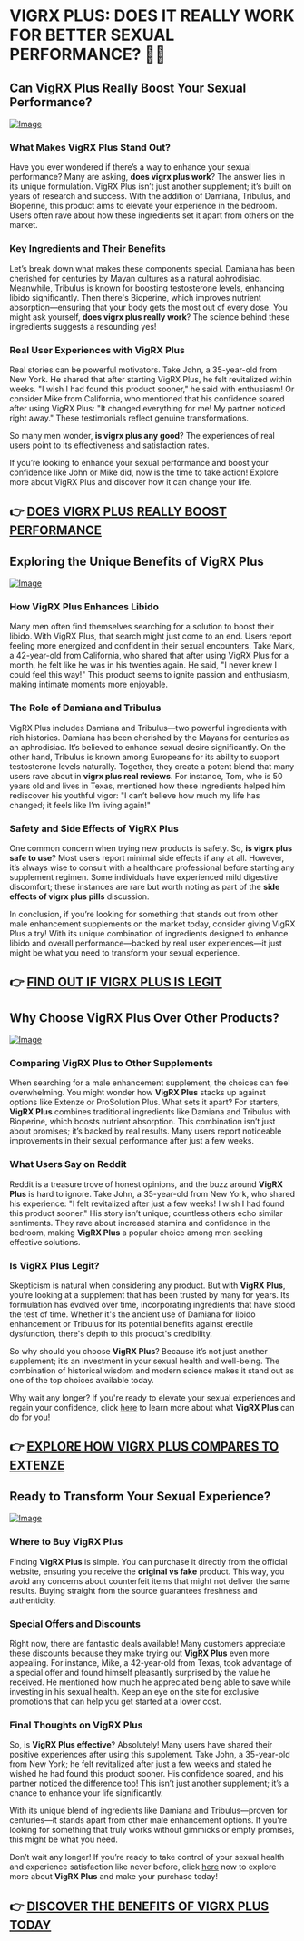 # VIGRX PLUS: DOES IT REALLY WORK FOR BETTER SEXUAL PERFORMANCE? 💪✨

## Can VigRX Plus Really Boost Your Sexual Performance?

[![Image](https://www2.sellhealth.com/63/vigrxplus_box_facingleft_withpills_lg.jpg)](https://gchaffi.com/MpYTncdH)

### What Makes VigRX Plus Stand Out?
Have you ever wondered if there’s a way to enhance your sexual performance? Many are asking, **does vigrx plus work**? The answer lies in its unique formulation. VigRX Plus isn’t just another supplement; it’s built on years of research and success. With the addition of Damiana, Tribulus, and Bioperine, this product aims to elevate your experience in the bedroom. Users often rave about how these ingredients set it apart from others on the market.

### Key Ingredients and Their Benefits
Let’s break down what makes these components special. Damiana has been cherished for centuries by Mayan cultures as a natural aphrodisiac. Meanwhile, Tribulus is known for boosting testosterone levels, enhancing libido significantly. Then there's Bioperine, which improves nutrient absorption—ensuring that your body gets the most out of every dose. You might ask yourself, **does vigrx plus really work**? The science behind these ingredients suggests a resounding yes!

### Real User Experiences with VigRX Plus
Real stories can be powerful motivators. Take John, a 35-year-old from New York. He shared that after starting VigRX Plus, he felt revitalized within weeks. "I wish I had found this product sooner," he said with enthusiasm! Or consider Mike from California, who mentioned that his confidence soared after using VigRX Plus: "It changed everything for me! My partner noticed right away." These testimonials reflect genuine transformations.

So many men wonder, **is vigrx plus any good**? The experiences of real users point to its effectiveness and satisfaction rates.

If you’re looking to enhance your sexual performance and boost your confidence like John or Mike did, now is the time to take action! Explore more about VigRX Plus and discover how it can change your life.



## 👉 [DOES VIGRX PLUS REALLY BOOST PERFORMANCE](https://gchaffi.com/MpYTncdH)

## Exploring the Unique Benefits of VigRX Plus

[![Image](https://www2.sellhealth.com/63/vigrxplus_box_facingright_md.jpg)](https://gchaffi.com/MpYTncdH)

### How VigRX Plus Enhances Libido  
Many men often find themselves searching for a solution to boost their libido. With VigRX Plus, that search might just come to an end. Users report feeling more energized and confident in their sexual encounters. Take Mark, a 42-year-old from California, who shared that after using VigRX Plus for a month, he felt like he was in his twenties again. He said, "I never knew I could feel this way!" This product seems to ignite passion and enthusiasm, making intimate moments more enjoyable.

### The Role of Damiana and Tribulus  
VigRX Plus includes Damiana and Tribulus—two powerful ingredients with rich histories. Damiana has been cherished by the Mayans for centuries as an aphrodisiac. It’s believed to enhance sexual desire significantly. On the other hand, Tribulus is known among Europeans for its ability to support testosterone levels naturally. Together, they create a potent blend that many users rave about in **vigrx plus real reviews**. For instance, Tom, who is 50 years old and lives in Texas, mentioned how these ingredients helped him rediscover his youthful vigor: "I can’t believe how much my life has changed; it feels like I’m living again!"

### Safety and Side Effects of VigRX Plus  
One common concern when trying new products is safety. So, **is vigrx plus safe to use**? Most users report minimal side effects if any at all. However, it’s always wise to consult with a healthcare professional before starting any supplement regimen. Some individuals have experienced mild digestive discomfort; these instances are rare but worth noting as part of the **side effects of vigrx plus pills** discussion.

In conclusion, if you’re looking for something that stands out from other male enhancement supplements on the market today, consider giving VigRX Plus a try! With its unique combination of ingredients designed to enhance libido and overall performance—backed by real user experiences—it just might be what you need to transform your sexual experience.



## 👉 [FIND OUT IF VIGRX PLUS IS LEGIT](https://gchaffi.com/MpYTncdH)

## Why Choose VigRX Plus Over Other Products?

[![Image](https://www2.sellhealth.com/63/vigrxplus_box_facingright_withpills_lg.jpg)](https://gchaffi.com/MpYTncdH)

### Comparing VigRX Plus to Other Supplements
When searching for a male enhancement supplement, the choices can feel overwhelming. You might wonder how **VigRX Plus** stacks up against options like Extenze or ProSolution Plus. What sets it apart? For starters, **VigRX Plus** combines traditional ingredients like Damiana and Tribulus with Bioperine, which boosts nutrient absorption. This combination isn’t just about promises; it’s backed by real results. Many users report noticeable improvements in their sexual performance after just a few weeks.

### What Users Say on Reddit
Reddit is a treasure trove of honest opinions, and the buzz around **VigRX Plus** is hard to ignore. Take John, a 35-year-old from New York, who shared his experience: "I felt revitalized after just a few weeks! I wish I had found this product sooner." His story isn’t unique; countless others echo similar sentiments. They rave about increased stamina and confidence in the bedroom, making **VigRX Plus** a popular choice among men seeking effective solutions.

### Is VigRX Plus Legit?
Skepticism is natural when considering any product. But with **VigRX Plus**, you’re looking at a supplement that has been trusted by many for years. Its formulation has evolved over time, incorporating ingredients that have stood the test of time. Whether it's the ancient use of Damiana for libido enhancement or Tribulus for its potential benefits against erectile dysfunction, there's depth to this product's credibility.

So why should you choose **VigRX Plus**? Because it’s not just another supplement; it’s an investment in your sexual health and well-being. The combination of historical wisdom and modern science makes it stand out as one of the top choices available today.

Why wait any longer? If you're ready to elevate your sexual experiences and regain your confidence, click [here](https://gchaffi.com/MpYTncdH) to learn more about what **VigRX Plus** can do for you!



## 👉 [EXPLORE HOW VIGRX PLUS COMPARES TO EXTENZE](https://gchaffi.com/MpYTncdH)

## Ready to Transform Your Sexual Experience?

[![Image](https://www2.sellhealth.com/63/vigrxplus_pills_md.jpg)](https://gchaffi.com/MpYTncdH)

### Where to Buy VigRX Plus
Finding **VigRX Plus** is simple. You can purchase it directly from the official website, ensuring you receive the **original vs fake** product. This way, you avoid any concerns about counterfeit items that might not deliver the same results. Buying straight from the source guarantees freshness and authenticity.

### Special Offers and Discounts  
Right now, there are fantastic deals available! Many customers appreciate these discounts because they make trying out **VigRX Plus** even more appealing. For instance, Mike, a 42-year-old from Texas, took advantage of a special offer and found himself pleasantly surprised by the value he received. He mentioned how much he appreciated being able to save while investing in his sexual health. Keep an eye on the site for exclusive promotions that can help you get started at a lower cost.

### Final Thoughts on VigRX Plus  
So, is **VigRX Plus effective**? Absolutely! Many users have shared their positive experiences after using this supplement. Take John, a 35-year-old from New York; he felt revitalized after just a few weeks and stated he wished he had found this product sooner. His confidence soared, and his partner noticed the difference too! This isn’t just another supplement; it’s a chance to enhance your life significantly.

With its unique blend of ingredients like Damiana and Tribulus—proven for centuries—it stands apart from other male enhancement options. If you're looking for something that truly works without gimmicks or empty promises, this might be what you need.

Don’t wait any longer! If you’re ready to take control of your sexual health and experience satisfaction like never before, click [here](https://gchaffi.com/MpYTncdH) now to explore more about **VigRX Plus** and make your purchase today!



## 👉 [DISCOVER THE BENEFITS OF VIGRX PLUS TODAY](https://gchaffi.com/MpYTncdH)